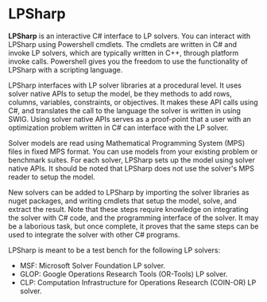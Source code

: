 # LPSharp

__LPSharp__ is an interactive C# interface to LP solvers. You can interact with
LPSharp using Powershell cmdlets. The cmdlets are written in C# and invoke LP
solvers, which are typically written in C++, through platform invoke calls.
Powershell gives you the freedom to use the functionality of LPSharp with a
scripting language.

LPSharp interfaces with LP solver libraries at a procedural level. It uses
solver native APIs to setup the model, be they methods to add rows, columns,
variables, constraints, or objectives. It makes these API calls using C#, and
translates the call to the language the solver is written in using SWIG. Using
solver native APIs serves as a proof-point that a user with an optimization
problem written in C# can interface with the LP solver.

Solver models are read using Mathematical Programming System (MPS) files in
fixed MPS format. You can use models from your existing problem or benchmark
suites. For each solver, LPSharp sets up the model using solver native APIs. It
should be noted that LPSharp does not use the solver's MPS reader to setup the
model.

New solvers can be added to LPSharp by importing the solver libraries as nuget
packages, and writing cmdlets that setup the model, solve, and extract the
result. Note that these steps require knowledge on integrating the solver with
C# code, and the programming interface of the solver. It may be a laborious
task, but once complete, it proves that the same steps can be used to integrate
the solver with other C# programs.

LPSharp is meant to be a test bench for the following LP solvers:

- MSF: Microsoft Solver Foundation LP solver.
- GLOP: Google Operations Research Tools (OR-Tools) LP solver.
- CLP: Computation Infrastructure for Operations Research (COIN-OR) LP solver.